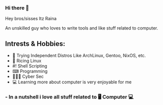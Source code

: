 ### Hi there 👋

Hey bros/sisses Itz Raina 

An unskilled guy who loves to write tools and like stuff related to computer.

## Intrests & Hobbies:

- 🐧 Trying Independent Distros Like ArchLinux, Gentoo, NixOS, etc. 
- 🐧 Ricing Linux
- #! Shell Scripting
- ⌨ Programming
- 👨🏻‍💻 Cyber Sec
- 💻 Learning more about computer is very enjoyable for me

### - In a nutshell i love all stuff related to 🖥️ Computer 💻

